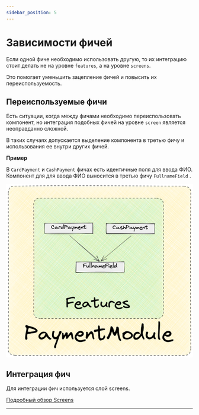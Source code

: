 ```yaml
---
sidebar_position: 5
---
```


# Зависимости фичей

Если одной фиче необходимо использовать другую, то их интеграцию стоит делать не на уровне `features`, а на уровне `screens`.

Это помогает уменьшить зацепление фичей и повысить их переиспользуемость.

## Переиспользуемые фичи

Есть ситуации, когда между фичами необходимо переиспользовать компонент, но интеграция подобных фичей на уровне `screen` является неоправданно сложной.

В таких случаях допускается выделение компонента в третью фичу и использования ее внутри других фичей.

**Пример**

В `CardPayment` и `CashPayment` фичах есть идентичные поля для ввода ФИО. Компонент для  для ввода ФИО выносится в третью фичу `FullnameField` .

![FeatDeps](../../images/features-deps.png)

## Интеграция фич

Для интеграции фич используется слой screens.

[Подробный обзор Screens](../../screens)

---
